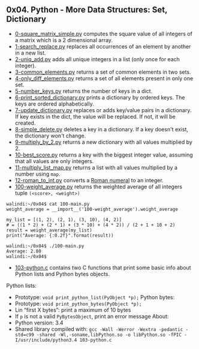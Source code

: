 ## 0x04. Python - More Data Structures: Set, Dictionary

- [0-square_matrix_simple.py](0-square_matrix_simple.py) computes the square value of all integers of a matrix which is a 2 dimensional array.
- [1-search_replace.py](1-search_replace.py) replaces all occurrences of an element by another in a new list.
- [2-uniq_add.py](2-uniq_add.py) adds all unique integers in a list (only once for each integer).
- [3-common_elements.py](3-common_elements.py) returns a set of common elements in two sets.
- [4-only_diff_elements.py](4-only_diff_elements.py) returns a set of all elements present in only one set.
- [5-number_keys.py](5-number_keys.py) returns the number of keys in a dict.
- [6-print_sorted_dictionary.py](6-print_sorted_dictionary.py) prints a dictionary by ordered keys. The keys are ordered alphabetically.
- [7-update_dictionary.py](7-update_dictionary.py) replaces or adds key/value pairs in a dictionary. If key exists in the dict, the value will be replaced. If not, it will be created.
- [8-simple_delete.py](8-simple_delete.py) deletes a key in a dictionary. If a key doesn't exist, the dictionary won't change.
- [9-multiply_by_2.py](9-multiply_by_2.py) returns a new dictionary with all values multiplied by 2.
- [10-best_score.py](10-best_score.py) returns a key with the biggest integer value, assuming that all values are only integers.
- [11-multiply_list_map.py](11-multiply_list_map.py) returns a list with all values multiplied by a number using `map`.
- [12-roman_to_int.py](12-roman_to_int.py) converts a [Roman numeral](https://en.wikipedia.org/wiki/Roman_numerals) to an integer.
- [100-weight_average.py](100-weight_average.py) returns the weighted average of all integers tuple `(<score>, <weight>)`
```
walindi:~/0x04$ cat 100-main.py
weight_average = __import__('100-weight_average').weight_average

my_list = [(1, 2), (2, 1), (3, 10), (4, 2)]
# = ((1 * 2) + (2 * 1) + (3 * 10) + (4 * 2)) / (2 + 1 + 10 + 2)
result = weight_average(my_list)
print("Average: {:0.2f}".format(result))

walindi:~/0x04$ ./100-main.py
Average: 2.80
walindi:~/0x04$
```
- [103-python.c](103-python.c) contains two C functions that print some basic info about Python lists and Python bytes objects.

Python lists:
  - Prototype: `void print_python_list(PyObject *p);`
Python bytes:
  - Prototype: `void print_python_bytes(PyObject *p);`
  - Lin “first X bytes”: print a maximum of 10 bytes
  - If `p` is not a valid `PyBytesObject`, print an error message
About:
  - Python version: 3.4
  - Shared library compiled with: `gcc -Wall -Werror -Wextra -pedantic -std=c99 -shared -Wl,-soname,libPython.so -o libPython.so -fPIC -I/usr/include/python3.4 103-python.c`
